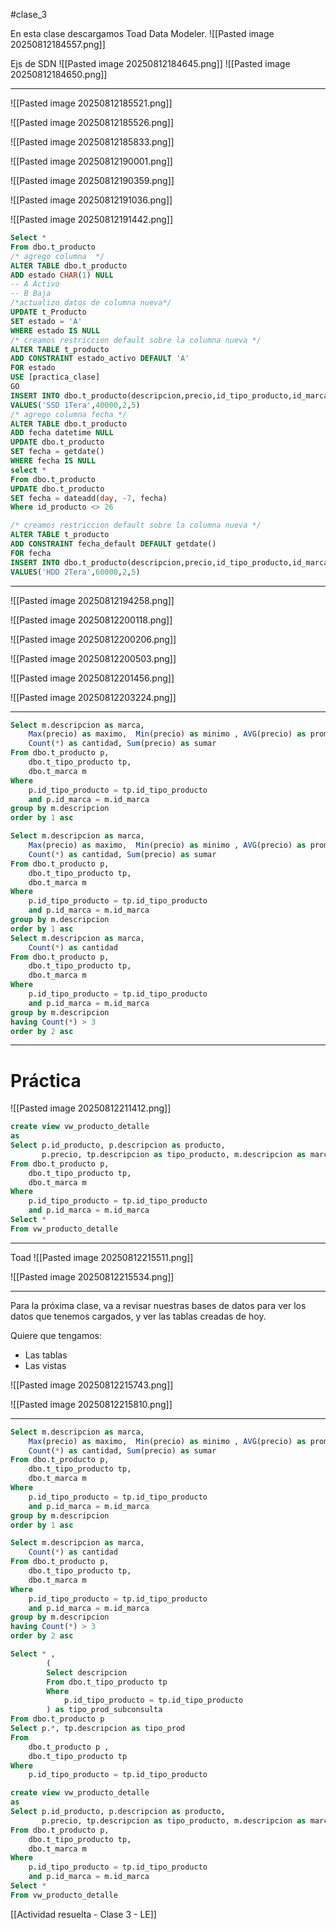 
#clase_3

En esta clase descargamos Toad Data Modeler.
![[Pasted image 20250812184557.png]]

Ejs de SDN
![[Pasted image 20250812184645.png]]
![[Pasted image 20250812184650.png]]


---

![[Pasted image 20250812185521.png]]

![[Pasted image 20250812185526.png]]

![[Pasted image 20250812185833.png]]

![[Pasted image 20250812190001.png]]

![[Pasted image 20250812190359.png]]

![[Pasted image 20250812191036.png]]

![[Pasted image 20250812191442.png]]

```sql
Select *
From dbo.t_producto
/* agrego columna  */
ALTER TABLE dbo.t_producto
ADD estado CHAR(1) NULL   
-- A Activo
-- B Baja
/*actualizo datos de columna nueva*/
UPDATE t_Producto 
SET estado = 'A' 
WHERE estado IS NULL 
/* creamos restriccion default sobre la columna nueva */
ALTER TABLE t_producto
ADD CONSTRAINT estado_activo DEFAULT 'A'
FOR estado
USE [practica_clase]
GO
INSERT INTO dbo.t_producto(descripcion,precio,id_tipo_producto,id_marca)
VALUES('SSD 1Tera',40000,2,5)
/* agrego columna fecha */
ALTER TABLE dbo.t_producto
ADD fecha datetime NULL   
UPDATE dbo.t_producto 
SET fecha = getdate()
WHERE fecha IS NULL 
select *
From dbo.t_producto 
UPDATE dbo.t_producto 
SET fecha = dateadd(day, -7, fecha)
Where id_producto <> 26
```

```sql
/* creamos restriccion default sobre la columna nueva */
ALTER TABLE t_producto
ADD CONSTRAINT fecha_default DEFAULT getdate()
FOR fecha
INSERT INTO dbo.t_producto(descripcion,precio,id_tipo_producto,id_marca)
VALUES('HDD 2Tera',60000,2,5)
```

---

![[Pasted image 20250812194258.png]]

![[Pasted image 20250812200118.png]]

![[Pasted image 20250812200206.png]]

![[Pasted image 20250812200503.png]]

![[Pasted image 20250812201456.png]]

![[Pasted image 20250812203224.png]]

---

```sql
Select m.descripcion as marca, 
	Max(precio) as maximo,  Min(precio) as minimo , AVG(precio) as promedio, 
	Count(*) as cantidad, Sum(precio) as sumar
From dbo.t_producto p, 
	dbo.t_tipo_producto tp, 
	dbo.t_marca m
Where 
	p.id_tipo_producto = tp.id_tipo_producto
	and p.id_marca = m.id_marca
group by m.descripcion
order by 1 asc
```

```sql
Select m.descripcion as marca, 
	Max(precio) as maximo,  Min(precio) as minimo , AVG(precio) as promedio, 
	Count(*) as cantidad, Sum(precio) as sumar
From dbo.t_producto p, 
	dbo.t_tipo_producto tp, 
	dbo.t_marca m
Where 
	p.id_tipo_producto = tp.id_tipo_producto
	and p.id_marca = m.id_marca
group by m.descripcion
order by 1 asc
Select m.descripcion as marca, 
	Count(*) as cantidad
From dbo.t_producto p, 
	dbo.t_tipo_producto tp, 
	dbo.t_marca m
Where 
	p.id_tipo_producto = tp.id_tipo_producto
	and p.id_marca = m.id_marca
group by m.descripcion
having Count(*) > 3
order by 2 asc
```

---

# Práctica


![[Pasted image 20250812211412.png]]

```sql
create view vw_producto_detalle
as
Select p.id_producto, p.descripcion as producto, 
       p.precio, tp.descripcion as tipo_producto, m.descripcion as marca
From dbo.t_producto p, 
	dbo.t_tipo_producto tp, 
	dbo.t_marca m
Where 
	p.id_tipo_producto = tp.id_tipo_producto
	and p.id_marca = m.id_marca
Select *
From vw_producto_detalle
```

---

Toad
![[Pasted image 20250812215511.png]]

![[Pasted image 20250812215534.png]]


---

Para la próxima clase, va a revisar nuestras bases de datos para ver los datos que tenemos cargados, y ver las tablas creadas de hoy.

Quiere que tengamos:
- Las tablas
- Las vistas


![[Pasted image 20250812215743.png]]

![[Pasted image 20250812215810.png]]


---

```sql
Select m.descripcion as marca, 
	Max(precio) as maximo,  Min(precio) as minimo , AVG(precio) as promedio, 
	Count(*) as cantidad, Sum(precio) as sumar
From dbo.t_producto p, 
	dbo.t_tipo_producto tp, 
	dbo.t_marca m
Where 
	p.id_tipo_producto = tp.id_tipo_producto
	and p.id_marca = m.id_marca
group by m.descripcion
order by 1 asc
```

```sql
Select m.descripcion as marca, 
	Count(*) as cantidad
From dbo.t_producto p, 
	dbo.t_tipo_producto tp, 
	dbo.t_marca m
Where 
	p.id_tipo_producto = tp.id_tipo_producto
	and p.id_marca = m.id_marca
group by m.descripcion
having Count(*) > 3
order by 2 asc
```

```sql
Select * , 
		(
		Select descripcion 
		From dbo.t_tipo_producto tp
		Where 
			p.id_tipo_producto = tp.id_tipo_producto
		) as tipo_prod_subconsulta
From dbo.t_producto p 
Select p.*, tp.descripcion as tipo_prod
From 
	dbo.t_producto p ,
	dbo.t_tipo_producto tp
Where 
	p.id_tipo_producto = tp.id_tipo_producto
```

```sql
create view vw_producto_detalle
as
Select p.id_producto, p.descripcion as producto, 
       p.precio, tp.descripcion as tipo_producto, m.descripcion as marca
From dbo.t_producto p, 
	dbo.t_tipo_producto tp, 
	dbo.t_marca m
Where 
	p.id_tipo_producto = tp.id_tipo_producto
	and p.id_marca = m.id_marca
Select *
From vw_producto_detalle
```


[[Actividad resuelta - Clase 3 - LE]]